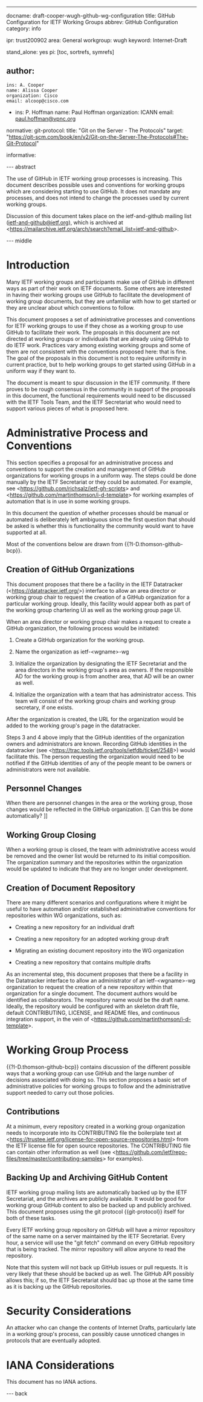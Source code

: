 ---
docname: draft-cooper-wugh-github-wg-configuration
title: GitHub Configuration for IETF Working Groups
abbrev: GitHub Configuration
category: info

ipr: trust200902
area: General
workgroup: wugh
keyword: Internet-Draft

stand_alone: yes
pi: [toc, sortrefs, symrefs]

author:
 -
    ins: A. Cooper
    name: Alissa Cooper
    organization: Cisco
    email: alcoop@cisco.com

 -
    ins: P. Hoffman
    name: Paul Hoffman
    organization: ICANN
    email: paul.hoffman@vpnc.org

normative:
  git-protocol:
    title: "Git on the Server - The Protocols"
    target: "https://git-scm.com/book/en/v2/Git-on-the-Server-The-Protocols#The-Git-Protocol"

informative:


--- abstract

The use of GitHub in IETF working group processes is increasing. This document describes possible uses and conventions for working groups which are considering starting to use GitHub. It does not mandate any processes, and does not intend to change the processes used by current working groups.

Discussion of this document takes place on the ietf-and-github mailing list (ietf-and-github@ietf.org), which is archived at &lt;https://mailarchive.ietf.org/arch/search?email_list=ietf-and-github&gt;.


--- middle

# Introduction

Many IETF working groups and participants make use of GitHub in different ways as part of their work on IETF documents. Some others are interested in having their working groups use GitHub to facilitate the development of working group documents, but they are unfamiliar with how to get started or they are unclear about which conventions to follow. 

This document proposes a set of administrative processes and conventions for IETF working groups to use if they chose as a working group to use GitHub to facilitate their work. The proposals in this document are not directed at working groups or individuals that are already using GitHub to do IETF work. Practices vary among existing working groups and some of them are not consistent with the conventions proposed here: that is fine. The goal of the proposals in this document is not to require uniformity in current practice, but to help working groups to get started using GitHub in a uniform way if they want to.

The document is meant to spur discussion in the IETF community. If there proves to be rough consensus in the community in support of the proposals in this document, the functional requirements would need to be discussed with the IETF Tools Team, and the IETF Secretariat who would need to support various pieces of what is proposed here.

# Administrative Process and Conventions

This section specifies a proposal for an administrative process and conventions to support the creation and management of GitHub organizations for working groups in a uniform way. The steps could be done manually by the IETF Secretariat or they could be automated. For example, see &lt;https://github.com/richsalz/ietf-gh-scripts&gt; and &lt;https://github.com/martinthomson/i-d-template&gt; for working examples of automation that is in use in some working groups.

In this document the question of whether processes should be manual or automated is deliberately left ambiguous since the first question that should be asked is whether this is functionality the community would want to have supported at all.

Most of the conventions below are drawn from {{?I-D.thomson-github-bcp}}.

## Creation of GitHub Organizations

This document proposes that there be a facility in the IETF Datatracker (&lt;https://datatracker.ietf.org/&gt;) interface to allow an area director or working group chair to request the creation of a GitHub organization for a particular working group. Ideally, this facility would appear both as part of the working group chartering UI as well as the working group page UI.

When an area director or working group chair makes a request to create a GitHub organization, the following process would be initiated:

1. Create a GitHub organization for the working group.

2. Name the organization as ietf-&lt;wgname&gt;-wg

3. Initialize the organization by designating the IETF Secretariat and the area directors in the working group's area as owners. If the responsible AD for the working group is from another area, that AD will be an owner as well. 

4. Initialize the organization with a team that has administrator access. This team will consist of the working group chairs and working group secretary, if one exists.

After the organization is created, the URL for the organization would be added to the working group's page in the datatracker.

Steps 3 and 4 above imply that the GitHub identities of the organization owners and administrators are known. Recording GitHub identities in the datatracker (see &lt;https://trac.tools.ietf.org/tools/ietfdb/ticket/2548&gt;) would facilitate this. The person requesting the organization would need to be notified if the GitHub identities of any of the people meant to be owners or administrators were not available.

## Personnel Changes

When there are personnel changes in the area or the working group, those changes would be reflected in the GitHub organization. \[\[ Can this be done automatically? \]\]

## Working Group Closing

When a working group is closed, the team with administrative access would be removed and the owner list would be returned to its initial composition. The organization summary and the repositories within the organization would be updated to indicate that they are no longer under development.

## Creation of Document Repository

There are many different scenarios and configurations where it might be useful to have automation and/or established administrative conventions for repositories within WG organizations, such as:

   - Creating a new repository for an individual draft

   - Creating a new repository for an adopted working group draft

   - Migrating an existing document repository into the WG organization

   - Creating a new repository that contains multiple drafts


As an incremental step, this document proposes that there be a facility in the Datatracker interface to allow an administrator of an ietf-&lt;wgname&gt;-wg organization to request the creation of a new repository within that organization for a single document. The document authors would be identified as collaborators. The repository name would be the draft name. Ideally, the repository would be configured with an skeleton draft file, default CONTRIBUTING, LICENSE, and README files, and continuous integration support, in the vein of &lt;https://github.com/martinthomson/i-d-template&gt;. 

# Working Group Process

{{?I-D.thomson-github-bcp}} contains discussion of the different possible ways that a working group can use GitHub and the large number of decisions associated with doing so. This section proposes a basic set of administrative policies for working groups to follow and the administrative support needed to carry out those policies.

## Contributions

At a minimum, every repository created in a working group organization needs to incorporate into its CONTRIBUTING file the boilerplate text at &lt;https://trustee.ietf.org/license-for-open-source-repositories.html&gt; from the IETF license file for open source repositories. The CONTRIBUTING file can contain other information as well (see &lt;https://github.com/ietf/repo-files/tree/master/contributing-samples&gt; for examples).

## Backing Up and Archiving GitHub Content

IETF working group mailing lists are automatically backed up by the IETF Secretariat, and the archives are publicly available. It would be good for working group GitHub content to also be backed up and publicly archived. This document proposes using the git protocol {{git-protocol}} itself for both of these tasks.

Every IETF working group repository on GitHub will have a mirror repository of the same name on a server maintained by the IETF Secretariat. Every hour, a service will use the "git fetch" command on every GitHub repository that is being tracked. The mirror repository will allow anyone to read the repository.

Note that this system will not back up GitHub issues or pull requests. It is very likely that these should be backed up as well. The GitHub API possibly allows this; if so, the IETF Secretariat should bac up those at the same time as it is backing up the GitHub repositories.
  

# Security Considerations

An attacker who can change the contents of Internet Drafts, particularly late in a working group's process, can possibly cause unnoticed changes in protocols that are eventually adopted.


# IANA Considerations

This document has no IANA actions.

--- back



